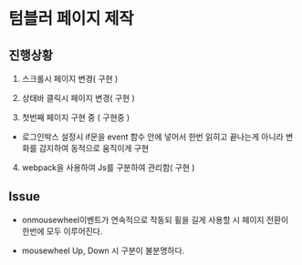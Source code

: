 # 텀블러 페이지 제작  

## 진행상황  

1. 스크롤시 페이지 변경( 구현 )   

2. 상태바 클릭시 페이지 변경( 구현 )  

3. 첫번째 페이지 구현 중 ( 구현중 )  
  - 로그인박스 설정시 if문을 event 함수 안에 넣어서 한번 읽히고 끝나는게 아니라 변화를 감지하여 동적으로 움직이게 구현  

4. webpack을 사용하여 Js를 구분하여 관리함( 구현 )  

## Issue  

- onmousewheel이벤트가 연속적으로 작동되 휠을 길게 사용할 시 페이지 전환이 한번에 모두 이루어진다.  

- mousewheel Up, Down 시 구분이 불분명하다.  
